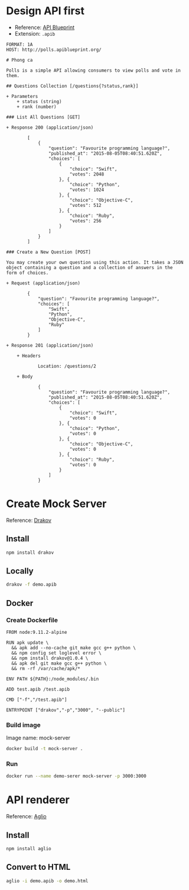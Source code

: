 # Design API first

* Reference: [API Blueprint](https://apiblueprint.org)
* Extension: `.apib`

``` apib
FORMAT: 1A
HOST: http://polls.apiblueprint.org/

# Phong ca

Polls is a simple API allowing consumers to view polls and vote in them.

## Questions Collection [/questions{?status,rank}]

+ Parameters
    + status (string)
    + rank (number)

### List All Questions [GET]

+ Response 200 (application/json)

        [
            {
                "question": "Favourite programming language?",
                "published_at": "2015-08-05T08:40:51.620Z",
                "choices": [
                    {
                        "choice": "Swift",
                        "votes": 2048
                    }, {
                        "choice": "Python",
                        "votes": 1024
                    }, {
                        "choice": "Objective-C",
                        "votes": 512
                    }, {
                        "choice": "Ruby",
                        "votes": 256
                    }
                ]
            }
        ]

### Create a New Question [POST]

You may create your own question using this action. It takes a JSON
object containing a question and a collection of answers in the
form of choices.

+ Request (application/json)

        {
            "question": "Favourite programming language?",
            "choices": [
                "Swift",
                "Python",
                "Objective-C",
                "Ruby"
            ]
        }

+ Response 201 (application/json)

    + Headers

            Location: /questions/2

    + Body

            {
                "question": "Favourite programming language?",
                "published_at": "2015-08-05T08:40:51.620Z",
                "choices": [
                    {
                        "choice": "Swift",
                        "votes": 0
                    }, {
                        "choice": "Python",
                        "votes": 0
                    }, {
                        "choice": "Objective-C",
                        "votes": 0
                    }, {
                        "choice": "Ruby",
                        "votes": 0
                    }
                ]
            }
```

# Create Mock Server

Reference: [Drakov](https://github.com/Aconex/drakov)

## Install
``` bash
npm install drakov
```

## Locally
``` bash
drakov -f demo.apib
```

## Docker

### Create Dockerfile

``` 
FROM node:9.11.2-alpine

RUN apk update \
  && apk add --no-cache git make gcc g++ python \
  && npm config set loglevel error \
  && npm install drakov@1.0.4 \
  && apk del git make gcc g++ python \
  && rm -rf /var/cache/apk/*

ENV PATH ${PATH}:/node_modules/.bin

ADD test.apib /test.apib

CMD ["-f","/test.apib"]

ENTRYPOINT ["drakov","-p","3000", "--public"]
```

### Build image

Image name: mock-server
``` bash
docker build -t mock-server .
```

### Run
``` bash
docker run --name demo-serer mock-server -p 3000:3000
```

# API renderer

Reference: [Aglio](https://github.com/danielgtaylor/aglio)

## Install
``` bash
npm install aglio
```

## Convert to HTML
``` bash
aglio -i demo.apib -o demo.html
```


